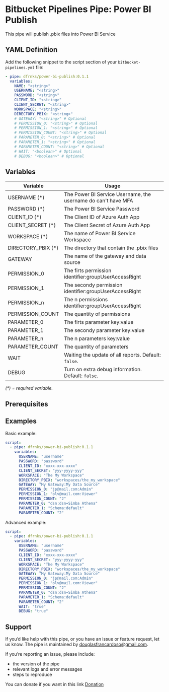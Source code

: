 # Bitbucket Pipelines Pipe: Power BI Publish

This pipe will publish .pbix files into Power BI Service

## YAML Definition

Add the following snippet to the script section of your `bitbucket-pipelines.yml` file:

```yaml
- pipe: dfrnks/power-bi-publish:0.1.1
  variables:
    NAME: "<string>"
    USERNAME: "<string>"
    PASSWORD: "<string>"
    CLIENT_ID: "<string>"
    CLIENT_SECRET: "<string>"
    WORKSPACE: "<string>"
    DIRECTORY_PBIX: "<string>"
    # GATEWAY: "<string>" # Optional
    # PERMISSION_0: "<string>" # Optional
    # PERMISSION_1: "<string>" # Optional
    # PERMISSION_COUNT: "<string>" # Optional
    # PARAMETER_0: "<string>" # Optional
    # PARAMETER_1: "<string>" # Optional
    # PARAMETER_COUNT: "<string>" # Optional
    # WAIT: "<boolean>" # Optional
    # DEBUG: "<boolean>" # Optional
```
## Variables

| Variable              | Usage                                                       |
| --------------------- | ----------------------------------------------------------- |
| USERNAME (*)          | The Power BI Service Username, the username do can't have MFA |
| PASSWORD (*)          | The Power BI Service Password |
| CLIENT_ID (*)         | The Client ID of Azure Auth App |
| CLIENT_SECRET (*)     | The Client Secret of Azure Auth App |
| WORKSPACE (*)         | The name of Power BI Service Workspace |
| DIRECTORY_PBIX (*)    | The directory that contain the .pbix files |
| GATEWAY               | The name of the gateway and data source |
| PERMISSION_0          | The firts permission identifier:groupUserAccessRight |
| PERMISSION_1          | The secondy permission identifier:groupUserAccessRight |
| PERMISSION_n          | The n permissions identifier:groupUserAccessRight |
| PERMISSION_COUNT      | The quantity of permissions |
| PARAMETER_0           | The firts parameter key:value |
| PARAMETER_1           | The secondy parameter key:value |
| PARAMETER_n           | The n parameters key:value |
| PARAMETER_COUNT       | The quantity of parameters |
| WAIT                  | Waiting the update of all reports. Default: `false`. |
| DEBUG                 | Turn on extra debug information. Default: `false`. |

_(*) = required variable._

## Prerequisites

## Examples

Basic example:

```yaml
script:
  - pipe: dfrnks/power-bi-publish:0.1.1
    variables:
      USERNAME: "username"
      PASSWORD: "password"
      CLIENT_ID: "xxxx-xxx-xxxx"
      CLIENT_SECRET: "yyy-yyyy-yyy"
      WORKSPACE: "The My Workspace"
      DIRECTORY_PBIX: "workspaces/the_my_workspace"
      GATEWAY: "My Gateway:My Data Source"
      PERMISSION_0: "jp@mail.com:Admin"
      PERMISSION_1: "olv@mail.com:Viewer"
      PERMISSION_COUNT: "2"
      PARAMETER_0: "dsn:dsn=Simba Athena"
      PARAMETER_1: "Schema:default"
      PARAMETER_COUNT: "2"
```

Advanced example:

```yaml
script:
  - pipe: dfrnks/power-bi-publish:0.1.1
    variables:
      USERNAME: "username"
      PASSWORD: "password"
      CLIENT_ID: "xxxx-xxx-xxxx"
      CLIENT_SECRET: "yyy-yyyy-yyy"
      WORKSPACE: "The My Workspace"
      DIRECTORY_PBIX: "workspaces/the_my_workspace"
      GATEWAY: "My Gateway:My Data Source"
      PERMISSION_0: "jp@mail.com:Admin"
      PERMISSION_1: "olv@mail.com:Viewer"
      PERMISSION_COUNT: "2"
      PARAMETER_0: "dsn:dsn=Simba Athena"
      PARAMETER_1: "Schema:default"
      PARAMETER_COUNT: "2"
      WAIT: "true"
      DEBUG: "true"
```

## Support
If you’d like help with this pipe, or you have an issue or feature request, let us know.
The pipe is maintained by douglasfrancardoso@gmail.com.

If you’re reporting an issue, please include:

- the version of the pipe
- relevant logs and error messages
- steps to reproduce

You can donate if you want in this link [Donation](https://www.paypal.com/donate?hosted_button_id=6GMU7LV7CAN54)
